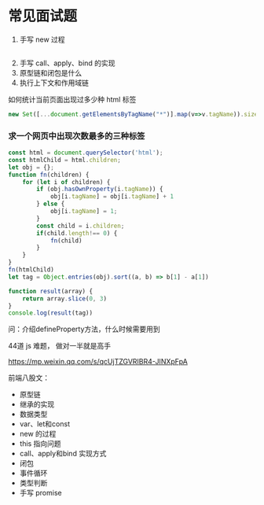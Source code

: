 # 常见面试题

1. 手写 new 过程

```javascript

```

2. 手写 call、apply、bind 的实现
3. 原型链和闭包是什么
4. 执行上下文和作用域链



如何统计当前页面出现过多少种 html 标签

```javascript
new Set([...document.getElementsByTagName("*")].map(v=>v.tagName)).size
```



### 求一个网页中出现次数最多的三种标签

```javascript
const html = document.querySelector('html');
const htmlChild = html.children;
let obj = {};
function fn(children) {
    for (let i of children) {
        if (obj.hasOwnProperty(i.tagName)) {
            obj[i.tagName] = obj[i.tagName] + 1
        } else {
            obj[i.tagName] = 1;
        }
        const child = i.children;
        if(child.length!== 0) {
            fn(child)
        }
    }
}
fn(htmlChild)
let tag = Object.entries(obj).sort((a, b) => b[1] - a[1])

function result(array) {
    return array.slice(0, 3)
}
console.log(result(tag))

```



问：介绍defineProperty方法，什么时候需要用到





44道 js 难题， 做对一半就是高手

https://mp.weixin.qq.com/s/qcUjTZGVRIBR4-JINXpFpA



前端八股文：

- 原型链
- 继承的实现
- 数据类型
- var、let和const
- new 的过程
- this 指向问题
- call、apply和bind 实现方式
- 闭包
- 事件循环
- 类型判断
- 手写 promise

